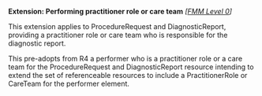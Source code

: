 **Extension: Performing practitioner role or care team** *[[FMM Level 0](guidance.html)]*

This extension applies to ProcedureRequest and DiagnosticReport, providing a practitioner role or care team who is responsible for the diagnostic report. 

This pre-adopts from R4 a performer who is a practitioner role or a care team for the ProcedureRequest and DiagnosticReport resource intending to extend the set of referenceable resources to include a PractitionerRole or CareTeam for the performer element.
